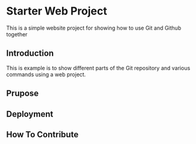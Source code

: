# Starter Web Project

This is a simple website project for showing how to use Git and Github together
## Introduction

This is example is to show different parts of the Git repository and various commands using a web project.
## Prupose

## Deployment

## How To Contribute